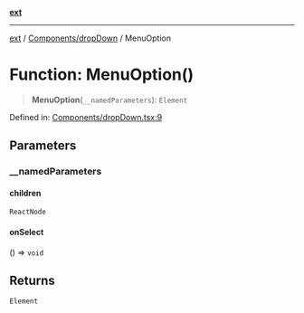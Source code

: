 [**ext**](../../../README.md)

***

[ext](../../../README.md) / [Components/dropDown](../README.md) / MenuOption

# Function: MenuOption()

> **MenuOption**(`__namedParameters`): `Element`

Defined in: [Components/dropDown.tsx:9](https://github.com/Dion-Krasniqi/workout-tracker/blob/d35cdad79815d530f1000c93f7ff12a99e28154b/Ext/Components/dropDown.tsx#L9)

## Parameters

### \_\_namedParameters

#### children

`ReactNode`

#### onSelect

() => `void`

## Returns

`Element`
